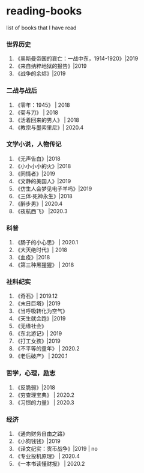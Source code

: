 # reading-books
list of books that I have read

### 世界历史
1. 《奥斯曼帝国的衰亡：一战中东，1914-1920》|2019
1. 《来自纳粹地狱的报告》|2019
1. 《战争的余烬》|2019 

### 二战与战后
1. 《零年：1945》 | 2018
1. 《菊与刀》 | 2018
1. 《活着回来的男人》 | 2018 
1. 《教宗与墨索里尼》| 2020.4 

### 文学小说，人物传记
1. 《无声告白》|2018
1. 《小小小小的火》|2018
1. 《同情者》|2019
1. 《文静的美国人》|2019
1. 《仿生人会梦见电子羊吗》|2019
1. 《三体·死神永生》|2018
1. 《醉步男》| 2020.4 
1. 《夜航西飞》 |2020.3 

### 科普
1. 《肠子的小心思》 | 2020.1 
1. 《大灭绝时代》| 2018 
1. 《血疫》|2018 
1. 《第三种黑猩猩》 | 2018

### 社科纪实
1. 《奇石》| 2019.12
1. 《末日巨塔》|2019
1. 《当呼吸转化为空气》
1. 《天生就会跑》|2019
1. 《无缘社会》
1. 《东北游记》| 2019
1. 《打工女孩》|2019
1. 《不平等的童年》 | 2020.2 
1. 《老后破产》 | 2020.1

### 哲学，心理，励志
1. 《反脆弱》|2018
1. 《穷查理宝典》 | 2020.2 
1. 《习惯的力量》 | 2020.3

### 经济
1. 《通向财务自由之路》
1. 《小狗钱钱》|2019
1. 《译文纪实：货币战争》|2019 | no
1. 《专业投机原理》 | 2020.4 
1. 《一本书读懂财报》 | 2020.2
